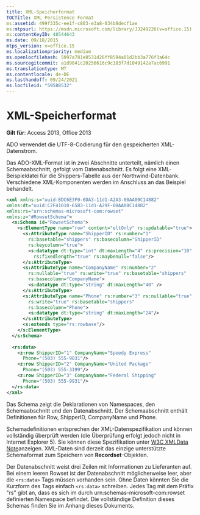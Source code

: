 ```yaml
---
title: XML-Speicherformat
TOCTitle: XML Persistence Format
ms:assetid: 499f335c-ee1f-c803-e3a8-034b8decf1ae
ms:mtpsurl: https://msdn.microsoft.com/library/JJ249226(v=office.15)
ms:contentKeyID: 48544643
ms.date: 09/18/2015
mtps_version: v=office.15
ms.localizationpriority: medium
ms.openlocfilehash: 5097a781e8531d26ff8594a01d2bb3a776f3a64c
ms.sourcegitcommit: a1d9041c20256616c9c183f7d1049142a7ac6991
ms.translationtype: MT
ms.contentlocale: de-DE
ms.lasthandoff: 09/24/2021
ms.locfileid: "59588532"
---
```

# <a name="xml-persistence-format"></a>XML-Speicherformat

**Gilt für**: Access 2013, Office 2013

ADO verwendet die UTF-8-Codierung für den gespeicherten XML-Datenstrom.

Das ADO-XML-Format ist in zwei Abschnitte unterteilt, nämlich einen Schemaabschnitt, gefolgt vom Datenabschnitt. Es folgt eine XML-Beispieldatei für die Shippers-Tabelle aus der Northwind-Datenbank. Verschiedene XML-Komponenten werden im Anschluss an das Beispiel behandelt.

```xml
<xml xmlns:s="uuid:BDC6E3F0-6DA3-11d1-A2A3-00AA00C14882"  
xmlns:dt="uuid:C2F41010-65B3-11d1-A29F-00AA00C14882"  
xmlns:rs="urn:schemas-microsoft-com:rowset"  
xmlns:z="#RowsetSchema">  
  <s:Schema id="RowsetSchema">  
    <s:ElementType name="row" content="eltOnly" rs:updatable="true">  
      <s:AttributeType name="ShipperID" rs:number="1"  
        rs:basetable="shippers" rs:basecolumn="ShipperID" 
        rs:keycolumn="true">  
        <s:datatype dt:type="int" dt:maxLength="4" rs:precision="10"  
          rs:fixedlength="true" rs:maybenull="false"/>  
      </s:AttributeType>  
      <s:AttributeType name="CompanyName" rs:number="2"  
        rs:nullable="true" rs:write="true" rs:basetable="shippers"  
        rs:basecolumn="CompanyName">  
        <s:datatype dt:type="string" dt:maxLength="40" />  
      </s:AttributeType>  
      <s:AttributeType name="Phone" rs:number="3" rs:nullable="true"  
        rs:write="true" rs:basetable="shippers"  
        rs:basecolumn="Phone">  
        <s:datatype dt:type="string" dt:maxLength="24"/>  
      </s:AttributeType>  
      <s:extends type="rs:rowbase"/>  
    </s:ElementType>  
  </s:Schema>  
 
  <rs:data>  
    <z:row ShipperID="1" CompanyName="Speedy Express"  
      Phone="(503) 555-9831"/>  
    <z:row ShipperID="2" CompanyName="United Package"  
      Phone="(503) 555-3199"/>  
    <z:row ShipperID="3" CompanyName="Federal Shipping"  
      Phone="(503) 555-9931"/>  
  </rs:data>  
</xml> 
```

Das Schema zeigt die Deklarationen von Namespaces, den Schemaabschnitt und den Datenabschnitt. Der Schemaabschnitt enthält Definitionen für Row, ShipperID, CompanyName und Phone.

Schemadefinitionen entsprechen der XML-Datenspezifikation und können vollständig überprüft werden (die Überprüfung erfolgt jedoch nicht in Internet Explorer 5). Sie können diese Spezifikation unter [W3C XMLData Note](https://www.w3.org/TR/1998/NOTE-XML-data-0105/)anzeigen. XML-Daten sind derzeit das einzige unterstützte Schemaformat zum Speichern von **Recordset**-Objekten.

Der Datenabschnitt weist drei Zeilen mit Informationen zu Lieferanten auf. Bei einem leeren Rowset ist der Datenabschnitt möglicherweise leer, aber die `<rs:data>` Tags müssen vorhanden sein. Ohne Daten könnten Sie die Kurzform des Tags einfach `<rs:data>` schreiben. Jedes Tag mit dem Präfix "rs" gibt an, dass es sich im durch urn:schemas-microsoft-com:rowset definierten Namespace befindet. Die vollständige Definition dieses Schemas finden Sie im Anhang dieses Dokuments.
